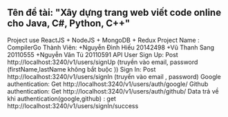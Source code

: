 Tên đề tài: "Xây dựng trang web viết code online cho Java, C#, Python, C++"
----------------------------
Project use ReactJS + NodeJS + MongoDB + Redux
Project Name : CompilerGo
Thành Viên: 
+Nguyễn Đình Hiếu 20142498
+Vũ Thanh Sang 20110555
+Nguyễn Văn Tú 20110591
API 
User
Sign Up: Post http://localhost:3240/v1/users/signUp (truyền vào email, password (firstName,lastName không bắt buộc ))
Sign In: Post http://localhost:3240/v1/users/signIn (truyền vào email , password)
Google authentication: Get http://localhost:3240/v1/users/auth/google/
Github authentication: Get http://localhost:3240/v1/users/auth/github/
Data trả về khi authentication(google,github) : get http://localhost:3240/v1/users/signIn/success
